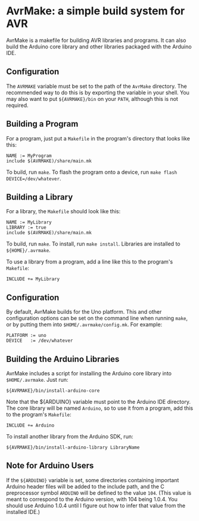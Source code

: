 
AvrMake: a simple build system for AVR
======================================

AvrMake is a makefile for building AVR libraries and programs. It can also build the
Arduino core library and other libraries packaged with the Arduino IDE.

Configuration
-------------

The `AVRMAKE` variable must be set to the path of the `AvrMake` directory. The
recommended way to do this is by exporting the variable in your shell. You may also
want to put `${AVRMAKE}/bin` on your `PATH`, although this is not required.

Building a Program
------------------

For a program, just put a `Makefile` in the program's directory that looks like
this:

    NAME := MyProgram
    include $(AVRMAKE)/share/main.mk

To build, run `make`. To flash the program onto a device, run
`make flash DEVICE=/dev/whatever`.

Building a Library
------------------

For a library, the `Makefile` should look like this:

    NAME := MyLibrary
    LIBRARY := true
    include $(AVRMAKE)/share/main.mk

To build, run `make`. To install, run `make install`. Libraries are installed to
`${HOME}/.avrmake`.

To use a library from a program, add a line like this to the program's `Makefile`:

    INCLUDE += MyLibrary

Configuration
-------------

By default, AvrMake builds for the Uno platform. This and other configuration options
can be set on the command line when running `make`, or by putting them into
`$HOME/.avrmake/config.mk`. For example:

    PLATFORM := uno
    DEVICE   := /dev/whatever

Building the Arduino Libraries
------------------------------

AvrMake includes a script for installing the Arduino core library into
`$HOME/.avrmake`. Just run:

    ${AVRMAKE}/bin/install-arduino-core

Note that the ${ARDUINO} variable must point to the Arduino IDE directory. The
core library will be named `Arduino`, so to use it from a program, add this to
the program's `Makefile`:

    INCLUDE += Arduino

To install another library from the Arduino SDK, run:

    ${AVRMAKE}/bin/install-arduino-library LibraryName

Note for Arduino Users
----------------------

If the `${ARDUINO}` variable is set, some directories containing important
Arduino header files will be added to the include path, and the C preprocessor
symbol `ARDUINO` will be defined to the value `104`. (This value is meant to
correspond to the Arduino version, with 104 being 1.0.4. You should use Arduino
1.0.4 until I figure out how to infer that value from the installed IDE.)
